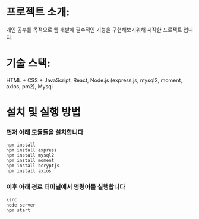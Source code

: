 # 프로젝트 소개:

개인 공부를 목적으로 웹 개발에 필수적인 기능을 구현해보기위해 시작한 프로젝트 입니다.

# 기술 스택:

HTML + CSS + JavaScript, React, Node.js (express.js, mysql2, moment, axios, pm2), Mysql

# 설치 및 실행 방법
### 먼저 아래 모듈들을 설치합니다
```
npm install  
npm install express  
npm install mysql2  
npm install moment
npm install bcryptjs
npm install axios
```

### 이후 아래 경로 터미널에서 명령어를 실행합니다
```
\src
node server
npm start
```
